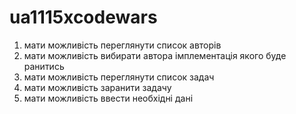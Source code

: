 # ua1115xcodewars


1) мати можливість переглянути список авторів
2) мати можливість вибирати автора імплементація якого буде ранитись
3) мати можливість переглянути список задач
4) мати можливість заранити задачу
5) мати можливість ввести необхідні дані
